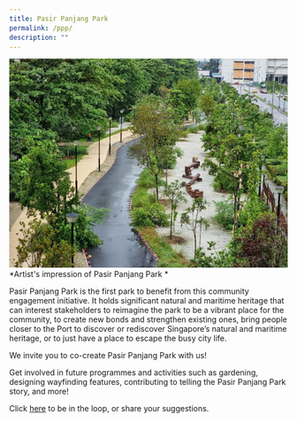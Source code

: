 ```yaml
---
title: Pasir Panjang Park
permalink: /ppp/
description: ""
---
```

![](/images/PPP%20overview.jpg)
*Artist's impression of Pasir Panjang Park *

Pasir Panjang Park is the first park to benefit from this community engagement initiative. It holds significant natural and maritime heritage that can interest stakeholders to reimagine the park to be a vibrant place for the community, to create new bonds and strengthen existing ones, bring people closer to the Port to discover or rediscover Singapore’s natural and maritime heritage, or to just have a place to escape the busy city life. 

We invite you to co-create Pasir Panjang Park with us!

Get involved in future programmes and activities such as gardening, designing wayfinding features, contributing to telling the Pasir Panjang Park story, and more!

Click [here](https://form.gov.sg/613198d0e5258c00127824b3) to be in the loop, or share your suggestions.
